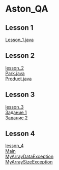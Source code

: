 ﻿# Aston_QA
## Lesson 1
[Lesson_1.java](https://github.com/eXTrimeXT/Aston_QA/blob/lesson_1/src/Lesson_1.java)

## Lesson 2
[lesson_2](https://github.com/eXTrimeXT/Aston_QA/tree/lesson_2/src/lesson_2)\
[Park.java](https://github.com/eXTrimeXT/Aston_QA/blob/lesson_2/src/lesson_2/Park.java)\
[Product.java](https://github.com/eXTrimeXT/Aston_QA/blob/lesson_2/src/lesson_2/Product.java)

## Lesson 3
[lesson_3](https://github.com/eXTrimeXT/Aston_QA/tree/lesson_3/src/)\
[Задание 1](https://github.com/eXTrimeXT/Aston_QA/tree/lesson_3/src/lesson_3_number_1)\
[Задание 2](https://github.com/eXTrimeXT/Aston_QA/tree/lesson_3/src/lesson_3_number_2)

## Lesson 4
[lesson_4](https://github.com/eXTrimeXT/Aston_QA/tree/lesson_4/src/)\
[Main](https://github.com/eXTrimeXT/Aston_QA/tree/lesson_4/src/Main.java)\
[MyArrayDataException](https://github.com/eXTrimeXT/Aston_QA/tree/lesson_4/src/MyArrayDataException.java)\
[MyArraySizeException](https://github.com/eXTrimeXT/Aston_QA/tree/lesson_4/src/MyArraySizeException.java)
